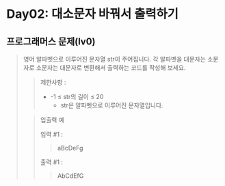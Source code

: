 # Day02: 대소문자 바꿔서 출력하기
## 프로그래머스 문제(lv0)
> 영어 알파벳으로 이루어진 문자열 str이 주어집니다. 각 알파벳을 대문자는 소문자로 소문자는 대문자로 변환해서 출력하는 코드를 작성해 보세요.
>
>  >제한사항 :
> >
> > - -1 ≤ str의 길이 ≤ 20
> >   - str은 알파벳으로 이루어진 문자열입니다.
>
> > 입출력 예
> >
> > 입력 #1 :
> > > aBcDeFg
> >
> > 출력 #1 :
> > > AbCdEfG